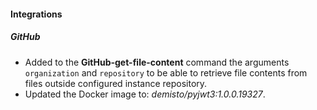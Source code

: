 
#### Integrations
##### GitHub
- Added to the **GitHub-get-file-content** command the arguments `organization` and `repository` to be able to retrieve file contents from files outside configured instance repository.
- Updated the Docker image to: *demisto/pyjwt3:1.0.0.19327*.
